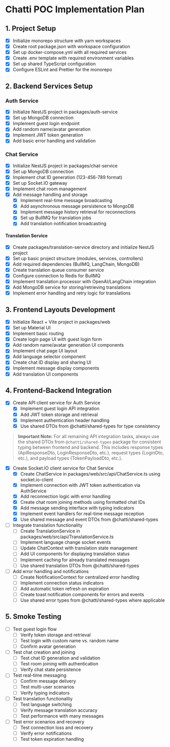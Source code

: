 # Chatti POC Implementation Plan

## 1. Project Setup

- [X] Initialize monorepo structure with yarn workspaces
- [X] Create root package.json with workspace configuration
- [X] Set up docker-compose.yml with all required services
- [X] Create .env template with required environment variables
- [X] Set up shared TypeScript configuration
- [X] Configure ESLint and Prettier for the monorepo

## 2. Backend Services Setup

### Auth Service

- [X] Initialize NestJS project in packages/auth-service
- [X] Set up MongoDB connection
- [X] Implement guest login endpoint
- [X] Add random name/avatar generation
- [X] Implement JWT token generation
- [X] Add basic error handling and validation

### Chat Service

- [X] Initialize NestJS project in packages/chat-service
- [X] Set up MongoDB connection
- [X] Implement chat ID generation (123-456-789 format)
- [X] Set up Socket.IO gateway
- [X] Implement chat room management
- [X] Add message handling and storage
  - [X] Implement real-time message broadcasting
  - [X] Add asynchronous message persistence to MongoDB
  - [X] Implement message history retrieval for reconnections
  - [X] Set up BullMQ for translation jobs
  - [X] Add translation notification broadcasting

#### Translation Service
- [X] Create packages/translation-service directory and initialize NestJS project
- [X] Set up basic project structure (modules, services, controllers)
- [X] Add required dependencies (BullMQ, LangChain, MongoDB)
- [X] Create translation queue consumer service
- [X] Configure connection to Redis for BullMQ
- [X] Implement translation processor with OpenAI/LangChain integration
- [X] Add MongoDB service for storing/retrieving translations
- [X] Implement error handling and retry logic for translations

## 3. Frontend Layouts Development

- [X] Initialize React + Vite project in packages/web
- [X] Set up Material UI
- [X] Implement basic routing
- [X] Create login page UI with guest login form
- [X] Add random name/avatar generation UI components
- [X] Implement chat page UI layout
- [X] Add language selector component
- [X] Create chat ID display and sharing UI
- [X] Implement message display components
- [X] Add translation UI components

## 4. Frontend-Backend Integration

- [X] Create API client service for Auth Service
  - [X] Implement guest login API integration
  - [X] Add JWT token storage and retrieval
  - [X] Implement authentication header handling
  - [X] Use shared DTOs from @chatti/shared-types for type consistency

> **Important Note:** For all remaining API integration tasks, always use the shared DTOs from `@chatti/shared-types` package for consistent typing between frontend and backend. This includes response types (ApiResponseDto, LoginResponseDto, etc.), request types (LoginDto, etc.), and payload types (TokenPayloadDto, etc.).

- [X] Create Socket.IO client service for Chat Service
  - [X] Create ChatService in packages/web/src/api/ChatService.ts using socket.io-client
  - [X] Implement connection with JWT token authentication via AuthService
  - [X] Add reconnection logic with error handling
  - [X] Create chat room joining methods using formatted chat IDs
  - [X] Add message sending interface with typing indicators
  - [X] Implement event handlers for real-time message reception
  - [X] Use shared message and event DTOs from @chatti/shared-types
- [ ] Integrate translation functionality
  - [ ] Create TranslationService in packages/web/src/api/TranslationService.ts
  - [ ] Implement language change socket events
  - [ ] Update ChatContext with translation state management
  - [ ] Add UI components for displaying translation status
  - [ ] Implement caching for already translated messages
  - [ ] Use shared translation DTOs from @chatti/shared-types
- [ ] Add error handling and notifications
  - [ ] Create NotificationContext for centralized error handling
  - [ ] Implement connection status indicators
  - [ ] Add automatic token refresh on expiration
  - [ ] Create toast notification components for errors and events
  - [ ] Use shared error types from @chatti/shared-types where applicable

## 5. Smoke Testing

- [ ] Test guest login flow
  - [ ] Verify token storage and retrieval
  - [ ] Test login with custom name vs. random name
  - [ ] Confirm avatar generation
- [ ] Test chat creation and joining
  - [ ] Test chat ID generation and validation
  - [ ] Test room joining with authentication
  - [ ] Verify chat state persistence
- [ ] Test real-time messaging
  - [ ] Confirm message delivery
  - [ ] Test multi-user scenarios
  - [ ] Verify typing indicators
- [ ] Test translation functionality
  - [ ] Test language switching
  - [ ] Verify message translation accuracy
  - [ ] Test performance with many messages
- [ ] Test error scenarios and recovery
  - [ ] Test connection loss and recovery
  - [ ] Verify error notifications
  - [ ] Test token expiration handling
